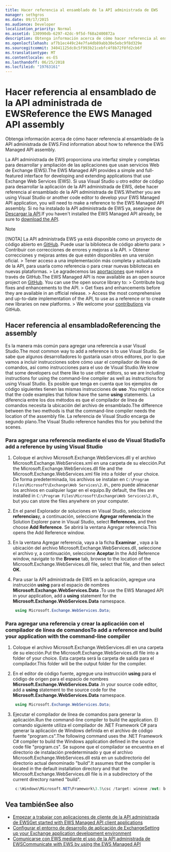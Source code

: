 ```yaml
---
title: Hacer referencia al ensamblado de la API administrada de EWS
manager: sethgros
ms.date: 09/17/2015
ms.audience: Developer
localization_priority: Normal
ms.assetid: 130990db-6297-42dc-9f5d-f68a2400872a
description: Obtenga información acerca de cómo hacer referencia al ensamblado de la API administrada de EWS.
ms.openlocfilehash: af7b1ec449c24e7fa4db89abb30e5ebc9f8d329e
ms.sourcegitcommit: 34041125dc8c5f993b21cebfc4f8b72f0fd2cb6f
ms.translationtype: MT
ms.contentlocale: es-ES
ms.lasthandoff: 06/25/2018
ms.locfileid: "19763161"
---
```

# <a name="reference-the-ews-managed-api-assembly"></a><span data-ttu-id="99d70-103">Hacer referencia al ensamblado de la API administrada de EWS</span><span class="sxs-lookup"><span data-stu-id="99d70-103">Reference the EWS Managed API assembly</span></span>

<span data-ttu-id="99d70-104">Obtenga información acerca de cómo hacer referencia al ensamblado de la API administrada de EWS.</span><span class="sxs-lookup"><span data-stu-id="99d70-104">Find information about how to reference the EWS Managed API assembly.</span></span>
  
<span data-ttu-id="99d70-105">La API administrada de EWS proporciona una interfaz simple y completas para desarrollar y ampliación de las aplicaciones que usan servicios Web de Exchange (EWS).</span><span class="sxs-lookup"><span data-stu-id="99d70-105">The EWS Managed API provides a simple and full-featured interface for developing and extending applications that use Exchange Web Services (EWS).</span></span> <span data-ttu-id="99d70-106">Si usa Visual Studio u otro editor de código para desarrollar la aplicación de la API administrada de EWS, debe hacer referencia al ensamblado de la API administrada de EWS.</span><span class="sxs-lookup"><span data-stu-id="99d70-106">Whether you are using Visual Studio or another code editor to develop your EWS Managed API application, you will need to make a reference to the EWS Managed API assembly.</span></span> <span data-ttu-id="99d70-107">Si no ha instalado la API administrada de EWS ya, asegúrese de [Descargar la API](http://aka.ms/ews-managed-api-readme).</span><span class="sxs-lookup"><span data-stu-id="99d70-107">If you haven't installed the EWS Managed API already, be sure to [download the API](http://aka.ms/ews-managed-api-readme).</span></span>
  
> [!NOTE]
>  <span data-ttu-id="99d70-p102">[!NOTA]  La API administrada EWS ya está disponible como un proyecto de código abierto en [GitHub](https://github.com/officedev/ews-managed-api). Puede usar la biblioteca de código abierto para: >  Contribuir con correcciones de errores y mejoras a la API. >  Obtener correcciones y mejoras antes de que estén disponibles en una versión oficial. >  Tener acceso a una implementación más completa y actualizada de la API, para usarla como referencia o para crear nuevas bibliotecas en nuevas plataformas. >  Le agradecemos las [aportaciones](https://github.com/OfficeDev/ews-managed-api/blob/master/CONTRIBUTING.md) que realice a través de GitHub.</span><span class="sxs-lookup"><span data-stu-id="99d70-p102">The EWS Managed API is now available as an open source project on [GitHub](https://github.com/officedev/ews-managed-api). You can use the open source library to: >  Contribute bug fixes and enhancements to the API. >  Get fixes and enhancements before they are available in an official release. >  Access the most comprehensive and up-to-date implementation of the API, to use as a reference or to create new libraries on new platforms. >  We welcome your [contributions](https://github.com/OfficeDev/ews-managed-api/blob/master/CONTRIBUTING.md) via GitHub.</span></span> 
  
## <a name="referencing-the-assembly"></a><span data-ttu-id="99d70-113">Hacer referencia al ensamblado</span><span class="sxs-lookup"><span data-stu-id="99d70-113">Referencing the assembly</span></span>

<span data-ttu-id="99d70-114">Es la manera más común para agregar una referencia a usar Visual Studio.</span><span class="sxs-lookup"><span data-stu-id="99d70-114">The most common way to add a reference is to use Visual Studio.</span></span> <span data-ttu-id="99d70-115">Se sabe que algunos desarrolladores lo gustaría usan otros editores, por lo que vamos a incluir instrucciones sobre cómo usar el compilador de línea de comandos, así como instrucciones para el uso de Visual Studio.</span><span class="sxs-lookup"><span data-stu-id="99d70-115">We know that some developers out there like to use other editors, so we are including instructions for using the command-line compiler as well as instructions for using Visual Studio.</span></span> <span data-ttu-id="99d70-116">Es posible que tenga en cuenta que los ejemplos de código siguientes tienen las mismas instrucciones de **uso** .</span><span class="sxs-lookup"><span data-stu-id="99d70-116">You might notice that the code examples that follow have the same **using** statements.</span></span> <span data-ttu-id="99d70-117">La diferencia entre los dos métodos es que el compilador de línea de comandos necesita la ubicación del archivo de ensamblado.</span><span class="sxs-lookup"><span data-stu-id="99d70-117">The difference between the two methods is that the command-line compiler needs the location of the assembly file.</span></span> <span data-ttu-id="99d70-118">La referencia de Visual Studio encarga de segundo plano.</span><span class="sxs-lookup"><span data-stu-id="99d70-118">The Visual Studio reference handles this for you behind the scenes.</span></span> 
  
### <a name="to-add-a-reference-by-using-visual-studio"></a><span data-ttu-id="99d70-119">Para agregar una referencia mediante el uso de Visual Studio</span><span class="sxs-lookup"><span data-stu-id="99d70-119">To add a reference by using Visual Studio</span></span>

1. <span data-ttu-id="99d70-120">Coloque el archivo Microsoft.Exchange.WebServices.dll y el archivo Microsoft.Exchange.WebServices.xml en una carpeta de su elección.</span><span class="sxs-lookup"><span data-stu-id="99d70-120">Put the Microsoft.Exchange.WebServices.dll file and the Microsoft.Exchange.WebServices.xml file into a folder of your choice.</span></span> <span data-ttu-id="99d70-121">De forma predeterminada, los archivos se instalan en `C:\Program Files\Microsoft\Exchange\Web Services\2.0\`, pero puede almacenar los archivos en cualquier lugar en el equipo.</span><span class="sxs-lookup"><span data-stu-id="99d70-121">By default, the files are installed in  `C:\Program Files\Microsoft\Exchange\Web Services\2.0\`, but you can store the files anywhere on your computer.</span></span>
    
2. <span data-ttu-id="99d70-122">En el panel Explorador de soluciones en Visual Studio, seleccione **referencias**y, a continuación, seleccione **Agregar referencia**.</span><span class="sxs-lookup"><span data-stu-id="99d70-122">In the Solution Explorer pane in Visual Studio, select **References**, and then choose **Add Reference**.</span></span> <span data-ttu-id="99d70-123">Se abrirá la ventana Agregar referencia.</span><span class="sxs-lookup"><span data-stu-id="99d70-123">This opens the Add Reference window.</span></span>
    
3. <span data-ttu-id="99d70-124">En la ventana Agregar referencia, vaya a la ficha **Examinar** , vaya a la ubicación del archivo Microsoft.Exchange.WebServices.dll, seleccione el archivo y, a continuación, seleccione **Aceptar**.</span><span class="sxs-lookup"><span data-stu-id="99d70-124">In the Add Reference window, navigate to the **Browse** tab, browse to the location of the Microsoft.Exchange.WebServices.dll file, select that file, and then select **OK**.</span></span> 
    
4. <span data-ttu-id="99d70-125">Para usar la API administrada de EWS en la aplicación, agregue una instrucción **using** para el espacio de nombres **Microsoft.Exchange.WebServices.Data** .</span><span class="sxs-lookup"><span data-stu-id="99d70-125">To use the EWS Managed API in your application, add a **using** statement for the **Microsoft.Exchange.WebServices.Data** namespace.</span></span> 
    
   ```cs
    using Microsoft.Exchange.WebServices.Data;
   ```

### <a name="to-add-a-reference-and-build-your-application-with-the-command-line-compiler"></a><span data-ttu-id="99d70-126">Para agregar una referencia y crear la aplicación con el compilador de línea de comandos</span><span class="sxs-lookup"><span data-stu-id="99d70-126">To add a reference and build your application with the command-line compiler</span></span>

1. <span data-ttu-id="99d70-127">Coloque el archivo Microsoft.Exchange.WebServices.dll en una carpeta de su elección.</span><span class="sxs-lookup"><span data-stu-id="99d70-127">Put the Microsoft.Exchange.WebServices.dll file into a folder of your choice.</span></span> <span data-ttu-id="99d70-128">Esta carpeta será la carpeta de salida para el compilador.</span><span class="sxs-lookup"><span data-stu-id="99d70-128">This folder will be the output folder for the compiler.</span></span>
    
2. <span data-ttu-id="99d70-129">En el editor de código fuente, agregue una instrucción **using** para el código de origen para el espacio de nombres **Microsoft.Exchange.WebServices.Data** .</span><span class="sxs-lookup"><span data-stu-id="99d70-129">In your source code editor, add a **using** statement to the source code for the **Microsoft.Exchange.WebServices.Data** namespace.</span></span> 
    
   ```cs
    using Microsoft.Exchange.WebServices.Data;
   ```

3. <span data-ttu-id="99d70-130">Ejecutar el compilador de línea de comandos para generar la aplicación.</span><span class="sxs-lookup"><span data-stu-id="99d70-130">Run the command-line compiler to build the application.</span></span> <span data-ttu-id="99d70-131">El comando siguiente utiliza el compilador de .NET Framework C# para generar la aplicación de Windows definida en el archivo de código fuente "program.cs".</span><span class="sxs-lookup"><span data-stu-id="99d70-131">The following command uses the .NET Framework C# compiler to build the Windows application defined in the source code file "program.cs".</span></span> <span data-ttu-id="99d70-132">Se supone que el compilador se encuentra en el directorio de instalación predeterminado y que el archivo Microsoft.Exchange.WebServices.dll está en un subdirectorio del directorio actual denominado "build".</span><span class="sxs-lookup"><span data-stu-id="99d70-132">It assumes that the compiler is located in the default installation directory and that the Microsoft.Exchange.WebServices.dll file is in a subdirectory of the current directory named "build".</span></span>
    
   ```cs
    c:\Windows\Microsoft.NET\Framework\3.5\csc /target: winexe /out: build\testApplication /reference: build\Microsoft.Exchange.WebServices.dll program.cs
   ```

## <a name="see-also"></a><span data-ttu-id="99d70-133">Vea también</span><span class="sxs-lookup"><span data-stu-id="99d70-133">See also</span></span>

- [<span data-ttu-id="99d70-134">Empezar a trabajar con aplicaciones de cliente de la API administrada de EWS</span><span class="sxs-lookup"><span data-stu-id="99d70-134">Get started with EWS Managed API client applications</span></span>](get-started-with-ews-managed-api-client-applications.md)    
- [<span data-ttu-id="99d70-135">Configurar el entorno de desarrollo de aplicación de Exchange</span><span class="sxs-lookup"><span data-stu-id="99d70-135">Setting up your Exchange application development environment</span></span>](setting-up-your-exchange-application-development-environment.md)   
- [<span data-ttu-id="99d70-136">Comunicarse con EWS mediante el uso de la API administrada de EWS</span><span class="sxs-lookup"><span data-stu-id="99d70-136">Communicate with EWS by using the EWS Managed API</span></span>](how-to-communicate-with-ews-by-using-the-ews-managed-api.md)
    


